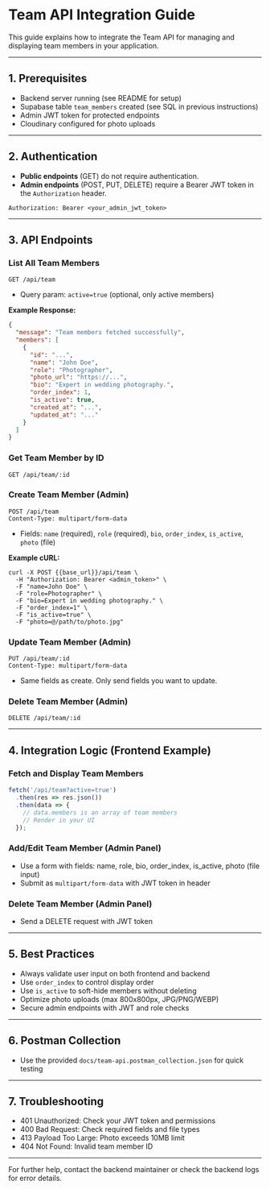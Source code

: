 # Team API Integration Guide

This guide explains how to integrate the Team API for managing and displaying team members in your application.

---

## 1. Prerequisites
- Backend server running (see README for setup)
- Supabase table `team_members` created (see SQL in previous instructions)
- Admin JWT token for protected endpoints
- Cloudinary configured for photo uploads

---

## 2. Authentication
- **Public endpoints** (GET) do not require authentication.
- **Admin endpoints** (POST, PUT, DELETE) require a Bearer JWT token in the `Authorization` header.

```
Authorization: Bearer <your_admin_jwt_token>
```

---

## 3. API Endpoints

### List All Team Members
```
GET /api/team
```
- Query param: `active=true` (optional, only active members)

**Example Response:**
```json
{
  "message": "Team members fetched successfully",
  "members": [
    {
      "id": "...",
      "name": "John Doe",
      "role": "Photographer",
      "photo_url": "https://...",
      "bio": "Expert in wedding photography.",
      "order_index": 1,
      "is_active": true,
      "created_at": "...",
      "updated_at": "..."
    }
  ]
}
```

### Get Team Member by ID
```
GET /api/team/:id
```

### Create Team Member (Admin)
```
POST /api/team
Content-Type: multipart/form-data
```
- Fields: `name` (required), `role` (required), `bio`, `order_index`, `is_active`, `photo` (file)

**Example cURL:**
```
curl -X POST {{base_url}}/api/team \
  -H "Authorization: Bearer <admin_token>" \
  -F "name=John Doe" \
  -F "role=Photographer" \
  -F "bio=Expert in wedding photography." \
  -F "order_index=1" \
  -F "is_active=true" \
  -F "photo=@/path/to/photo.jpg"
```

### Update Team Member (Admin)
```
PUT /api/team/:id
Content-Type: multipart/form-data
```
- Same fields as create. Only send fields you want to update.

### Delete Team Member (Admin)
```
DELETE /api/team/:id
```

---

## 4. Integration Logic (Frontend Example)

### Fetch and Display Team Members
```js
fetch('/api/team?active=true')
  .then(res => res.json())
  .then(data => {
    // data.members is an array of team members
    // Render in your UI
  });
```

### Add/Edit Team Member (Admin Panel)
- Use a form with fields: name, role, bio, order_index, is_active, photo (file input)
- Submit as `multipart/form-data` with JWT token in header

### Delete Team Member (Admin Panel)
- Send a DELETE request with JWT token

---

## 5. Best Practices
- Always validate user input on both frontend and backend
- Use `order_index` to control display order
- Use `is_active` to soft-hide members without deleting
- Optimize photo uploads (max 800x800px, JPG/PNG/WEBP)
- Secure admin endpoints with JWT and role checks

---

## 6. Postman Collection
- Use the provided `docs/team-api.postman_collection.json` for quick testing

---

## 7. Troubleshooting
- 401 Unauthorized: Check your JWT token and permissions
- 400 Bad Request: Check required fields and file types
- 413 Payload Too Large: Photo exceeds 10MB limit
- 404 Not Found: Invalid team member ID

---

For further help, contact the backend maintainer or check the backend logs for error details. 